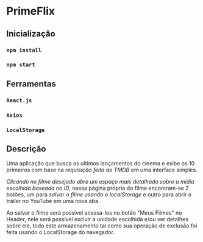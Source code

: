 # PrimeFlix 

## Inicialização

### `npm install`
### `npm start`

## Ferramentas

### `React.js`
### `Axios`
### `LocalStorage`

## Descrição

Uma aplicação que busca os ultimos lançamentos do cinema e exibe os 10 primeiros com base na *requisição feita ao TMDB* em uma interface simples. 

*Clicando no filme desejado abre um espaço mais detalhado sobre a mídia escolhida baseada no ID*, nessa página própria do filme encontram-se 2 botões, um para *salvar o filme usando o localStorage* e outro para abrir o trailer no YouTube em uma nova aba.

Ao salvar o filme será possivel acessa-los no botão "Meus Filmes" no Header, nele será possível excluir a unidade escolhida e/ou ver detalhes sobre ele, todo este armazenamento tal como sua operação de exclusão foi feita usando o LocalStorage do navegador.

